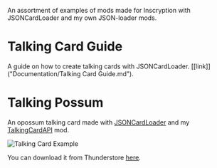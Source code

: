 An assortment of examples of mods made for Inscryption with JSONCardLoader and my own JSON-loader mods.

# Talking Card Guide
A guide on how to create talking cards with JSONCardLoader. [\[link\]]("Documentation/Talking Card Guide.md").

# Talking Possum
An opossum talking card made with [JSONCardLoader](https://github.com/MADH95/JSONLoader) and my [TalkingCardAPI](https://github.com/KBMackenzie/TalkingCardAPI) mod.

![Talking Card Example](https://i.imgur.com/oe779Ar.gif)

You can download it from Thunderstore [here](https://inscryption.thunderstore.io/package/KellyBetty/Talking_Possum/).

